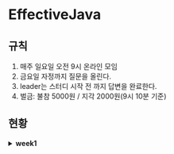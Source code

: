 # EffectiveJava

## 규칙
1. 매주 일요일 오전 9시 온라인 모임
2. 금요일 자정까지 질문을 올린다.
3. leader는 스터디 시작 전 까지 답변을 완료한다.
4. 벌금: 불참 5000원 / 지각 2000원(9시 10분 기준)

## 현황
<details>
<summary><b>week1</b></summary> 
  
  ### kick off 
  🌞 date: 2022.01.08
</details>
